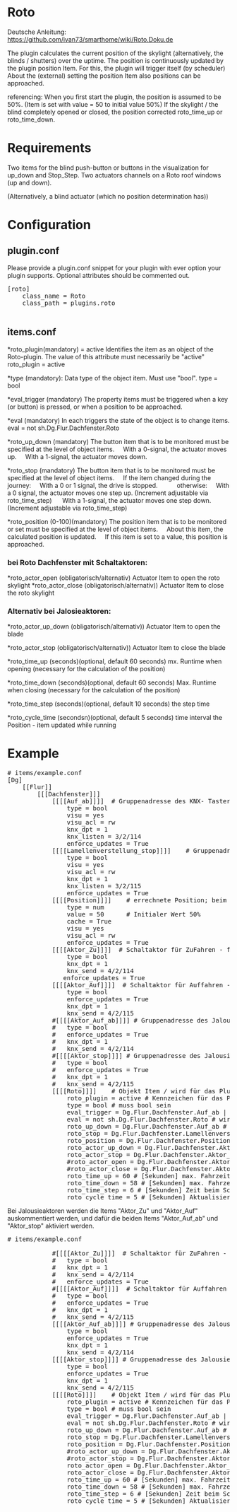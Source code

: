 # Roto

Deutsche Anleitung: https://github.com/ivan73/smarthome/wiki/Roto.Doku.de

The plugin calculates the current position of the skylight (alternatively, the blinds / shutters) over the uptime.
The position is continuously updated by the plugin position Item. For this, the plugin will trigger itself (by scheduler)
About the (external) setting the position Item also positions can be approached.

referencing:
When you first start the plugin, the position is assumed to be 50%. (Item is set with value = 50 to initial value 50%)
If the skylight / the blind completely opened or closed, the position corrected roto_time_up or roto_time_down.

# Requirements 

Two items for the blind push-button or buttons in the visualization for up_down and Stop_Step.
Two actuators channels on a Roto roof windows (up and down).

(Alternatively, a blind actuator (which no position determination has))

# Configuration

## plugin.conf

Please provide a plugin.conf snippet for your plugin with ever option your plugin supports. Optional attributes should be commented out.

<pre>
[roto]
    class_name = Roto
    class_path = plugins.roto

</pre>

items.conf
--------------

*roto_plugin(mandatory) = active
    Identifies the item as an object of the Roto-plugin. The value of this attribute must necessarily be "active"
    roto_plugin = active

*type (mandatory):
   Data type of the object item. Must use "bool".
   type = bool

*eval_trigger (mandatory)
    The property items must be triggered when a key (or button) is pressed, or when a position to be approached.
    
*eval (mandatory)
    In each triggers the state of the object is to change items.
    eval = not sh.Dg.Flur.Dachfenster.Roto
    
*roto_up_down (mandatory)
    The button item that is to be monitored must be specified at the level of object items.
    With a 0-signal, the actuator moves up.
    With a 1-signal, the actuator moves down.

*roto_stop (mandatory)
    The button item that is to be monitored must be specified at the level of object items.
    If the item changed during the journey:
    With a 0 or 1 signal, the drive is stopped.
    
     otherwise:
     With a 0 signal, the actuator moves one step up. (Increment adjustable via roto_time_step)
     With a 1-signal, the actuator moves one step down. (Increment adjustable via roto_time_step)

*roto_position (0-100)(mandatory)
    The position item that is to be monitored or set must be specified at the level of object items.
    About this item, the calculated position is updated.
    If this item is set to a value, this position is approached.
    
### bei Roto Dachfenster mit Schaltaktoren:
*roto_actor_open (obligatorisch/alternativ)
    Actuator Item to open the roto skylight
*roto_actor_close (obligatorisch/alternativ))
    Actuator Item to close the roto skylight
    
### Alternativ bei Jalosieaktoren:
*roto_actor_up_down (obligatorisch/alternativ))
    Actuator Item to open the blade

*roto_actor_stop (obligatorisch/alternativ))
    Actuator Item to close the blade
    
*roto_time_up (seconds)(optional, default 60 seconds)
    mx. Runtime when opening (necessary for the calculation of the position)
    
*roto_time_down (seconds)(optional, default 60 seconds)
    Max. Runtime when closing (necessary for the calculation of the position)
    
*roto_time_step (seconds)(optional, default 10 seconds)
    the step time
    
*roto_cycle_time (secondsn)(optional, default 5 seconds)
    time interval the Position - item updated while running

# Example

<pre>
# items/example.conf
[Dg]    
    [[Flur]]
        [[[Dachfenster]]]
			[[[[Auf_ab]]]]  # Gruppenadresse des KNX- Taster oder Button in Visu
				type = bool
				visu = yes
				visu_acl = rw
                knx_dpt = 1
				knx_listen = 3/2/114
				enforce_updates = True
			[[[[Lamellenverstellung_stop]]]]    # Gruppenadresse des KNX- Taster oder Button in Visu
				type = bool
				visu = yes
				visu_acl = rw
                knx_dpt = 1
				knx_listen = 3/2/115
				enforce_updates = True
			[[[[Position]]]]    # errechnete Position; beim Setzen dieses Items wird diese Position angefahren 0-100
				type = num
                value = 50      # Initialer Wert 50%
                cache = True
				visu = yes
				visu_acl = rw
                enforce_updates = True
			[[[[Aktor_Zu]]]]  # Schaltaktor für ZuFahren - für Roto Dachfenster!!
				type = bool
				knx_dpt = 1
				knx_send = 4/2/114
               enforce_updates = True
			[[[[Aktor_Auf]]]]  # Schaltaktor für Auffahren - für Roto Dachfenster!!
				type = bool
				enforce_updates = True
				knx_dpt = 1
				knx_send = 4/2/115
            #[[[[Aktor_Auf_ab]]]] # Gruppenadresse des Jalousieaktors
			#	type = bool
			#	enforce_updates = True
			#	knx_dpt = 1
			#	knx_send = 4/2/114
			#[[[[Aktor_stop]]]] # Gruppenadresse des Jalousieaktors
			#	type = bool
			#	enforce_updates = True
			#	knx_dpt = 1
			#	knx_send = 4/2/115
			[[[[Roto]]]]    # Objekt Item / wird für das Plugin benötigt!!
				roto_plugin = active # Kennzeichen für das Plugin
				type = bool # muss bool sein
				eval_trigger = Dg.Flur.Dachfenster.Auf_ab | Dg.Flur.Dachfenster.Lamellenverstellung_stop | Dg.Flur.Dachfenster.Position # Triggern des Items wenn Taster gedrückt wird
				eval = not sh.Dg.Flur.Dachfenster.Roto # wird für das Plugin benötigt
				roto_up_down = Dg.Flur.Dachfenster.Auf_ab # Taster 0 ab ; 1 auf
				roto_stop = Dg.Flur.Dachfenster.Lamellenverstellung_stop # Stop oder 0 Schritt ab ; 1 Schritt auf
				roto_position = Dg.Flur.Dachfenster.Position # aktuelle Position oder Position anfahren 0-100
				roto_actor_up_down = Dg.Flur.Dachfenster.Aktor_Auf_ab # Item GA des Jalousiekators
				roto_actor_stop = Dg.Flur.Dachfenster.Aktor_stop # Item GA des Jalousiekators
                #roto_actor_open = Dg.Flur.Dachfenster.Aktor_Auf  # Item Schaltaktor für Roto Dachfenster!!
				#roto_actor_close = Dg.Flur.Dachfenster.Aktor_Zu # Item Schaltaktor für Roto Dachfenster!!
				roto_time_up = 60 # [Sekunden] max. Fahrzeit beim Auffahren
				roto_time_down = 58 # [Sekunden] max. Fahrzeit beim Ab(Zu)fahren
				roto_time_step = 6 # [Sekunden] Zeit beim Schrittweise fahren
                roto_cycle_time = 5 # [Sekunden] Aktualisierungsintervall des Positionsitems
</pre>

Bei Jalousieaktoren werden die Items "Aktor_Zu" und "Aktor_Auf" auskommentiert werden, und dafür die beiden Items "Aktor_Auf_ab" und "Aktor_stop" aktiviert werden.

<pre>
# items/example.conf

			#[[[[Aktor_Zu]]]]  # Schaltaktor für ZuFahren - für Roto Dachfenster!!
			#	type = bool
			#	knx_dpt = 1
	 		#	knx_send = 4/2/114
			#	enforce_updates = True
			#[[[[Aktor_Auf]]]]  # Schaltaktor für Auffahren - für Roto Dachfenster!!
			#	type = bool
			#	enforce_updates = True
			#	knx_dpt = 1
			#	knx_send = 4/2/115
            [[[[Aktor_Auf_ab]]]] # Gruppenadresse des Jalousieaktors
				type = bool
				enforce_updates = True
				knx_dpt = 1
				knx_send = 4/2/114
			[[[[Aktor_stop]]]] # Gruppenadresse des Jalousieaktors
				type = bool
				enforce_updates = True
				knx_dpt = 1
				knx_send = 4/2/115
			[[[[Roto]]]]    # Objekt Item / wird für das Plugin benötigt!!
				roto_plugin = active # Kennzeichen für das Plugin
				type = bool # muss bool sein
				eval_trigger = Dg.Flur.Dachfenster.Auf_ab | Dg.Flur.Dachfenster.Lamellenverstellung_stop | Dg.Flur.Dachfenster.Position # Triggern des Items wenn Taster gedrückt wird
				eval = not sh.Dg.Flur.Dachfenster.Roto # wird für das Plugin benötigt
				roto_up_down = Dg.Flur.Dachfenster.Auf_ab # Taster 0 ab ; 1 auf
				roto_stop = Dg.Flur.Dachfenster.Lamellenverstellung_stop # Stop oder 0 Schritt ab ; 1 Schritt auf
				roto_position = Dg.Flur.Dachfenster.Position # aktuelle Position oder Position anfahren 0-100
				#roto_actor_up_down = Dg.Flur.Dachfenster.Aktor_Auf_ab # Item GA des Jalousiekators
				#roto_actor_stop = Dg.Flur.Dachfenster.Aktor_stop # Item GA des Jalousiekators
                roto_actor_open = Dg.Flur.Dachfenster.Aktor_Auf  # Item Schaltaktor für Roto Dachfenster!!
				roto_actor_close = Dg.Flur.Dachfenster.Aktor_Zu # Item Schaltaktor für Roto Dachfenster!!
				roto_time_up = 60 # [Sekunden] max. Fahrzeit beim Auffahren
				roto_time_down = 58 # [Sekunden] max. Fahrzeit beim Ab(Zu)fahren
				roto_time_step = 6 # [Sekunden] Zeit beim Schrittweise fahren
                roto_cycle_time = 5 # [Sekunden] Aktualisierungsintervall des Positionsitems
</pre>

